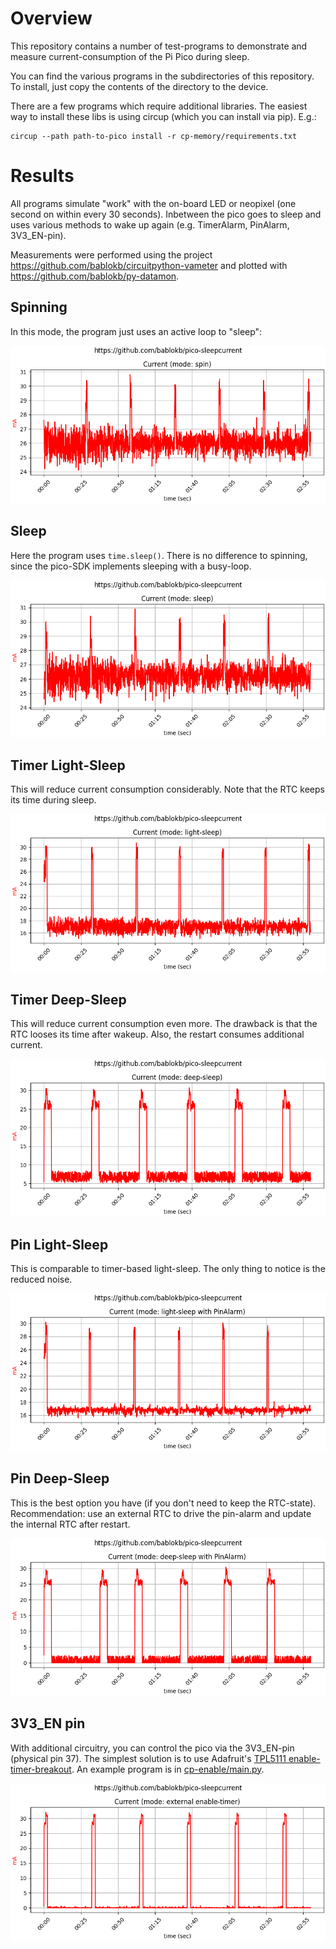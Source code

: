 Overview
========

This repository contains a number of test-programs to demonstrate
and measure current-consumption of the Pi Pico during sleep.

You can find the various programs in the subdirectories of this
repository. To install, just copy the contents of the directory to
the device.

There are a few programs which require additional libraries. The easiest
way to install these libs is using circup (which you can install via pip).
E.g.:

    circup --path path-to-pico install -r cp-memory/requirements.txt


Results
=======

All programs simulate "work" with the on-board LED or neopixel (one second
on within every 30 seconds). Inbetween the pico goes to sleep and uses
various methods to wake up again (e.g. TimerAlarm, PinAlarm, 3V3_EN-pin).

Measurements were performed using the project
<https://github.com/bablokb/circuitpython-vameter> and plotted with
<https://github.com/bablokb/py-datamon>.


Spinning
--------

In this mode, the program just uses an active loop to "sleep":

![](images/pico-spin.png)


Sleep
-----

Here the program uses `time.sleep()`. There is no difference to spinning,
since the pico-SDK implements sleeping with a busy-loop.

![](images/pico-sleep.png)


Timer Light-Sleep
-----------------

This will reduce current consumption considerably. Note that the RTC keeps
its time during sleep.

![](images/pico-timer-light-sleep.png)


Timer Deep-Sleep
-----------------

This will reduce current consumption even more. The drawback is that the RTC
looses its time after wakeup. Also, the restart consumes additional current.

![](images/pico-timer-deep-sleep.png)


Pin Light-Sleep
---------------

This is comparable to timer-based light-sleep. The only thing to notice is
the reduced noise.

![](images/pico-pin-light-sleep.png)


Pin Deep-Sleep
--------------

This is the best option you have (if you don't need to keep the RTC-state).
Recommendation: use an external RTC to drive the pin-alarm and update the
internal RTC after restart.

![](images/pico-pin-deep-sleep.png)


3V3_EN pin
----------

With additional circuitry, you can control the pico via the 3V3_EN-pin
(physical pin 37). The simplest solution is to use Adafruit's
[TPL5111 enable-timer-breakout](https://adafru.it/3573). An example program
is in [cp-enable/main.py](cp-enable/main.py).

![](images/pico-enable.png)
